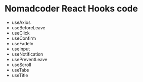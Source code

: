 # Nomadcoder React Hooks code
* useAxios
* useBeforeLeave
* useClick
* useConfirm
* useFadeIn
* useInput
* useNotification
* usePreventLeave
* useScroll
* useTabs
* useTitle
